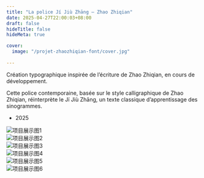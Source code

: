 ```yaml
---
title: "La police Jí Jiù Zhāng — Zhao Zhiqian"
date: 2025-04-27T22:00:03+08:00
draft: false
hideTitle: false
hideMeta: true

cover:
  image: "/projet-zhaozhiqian-font/cover.jpg"
  
---
```




Création typographique inspirée de l’écriture de Zhao Zhiqian, en cours de développement.

Cette police contemporaine, basée sur le style calligraphique de Zhao Zhiqian, réinterprète le Jí Jiù Zhāng, un texte classique d’apprentissage des sinogrammes.


- 2025






![项目展示图1](/projet-zhaozhiqian-font/1.jpg)  
![项目展示图2](/projet-zhaozhiqian-font/2.jpg)  
![项目展示图3](/projet-zhaozhiqian-font/3.jpg)  
![项目展示图4](/projet-zhaozhiqian-font/4.jpg)  
![项目展示图5](/projet-zhaozhiqian-font/5.jpg)  
![项目展示图6](/projet-zhaozhiqian-font/6.jpg)  
